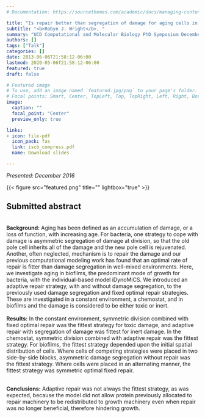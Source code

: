 ```yaml
---
# Documentation: https://sourcethemes.com/academic/docs/managing-content/

title: "Is repair better than segregation of damage for aging cells in a biofilm?"
subtitle: "<b>Robyn J. Wright</b>, "
summary: "UCD Computational and Molecular Biology PhD Symposium December 2016"
authors: []
tags: ["Talk"]
categories: []
date: 2013-06-06T21:58:12-06:00
lastmod: 2020-05-06T21:58:12-06:00
featured: true
draft: false

# Featured image
# To use, add an image named `featured.jpg/png` to your page's folder.
# Focal points: Smart, Center, TopLeft, Top, TopRight, Left, Right, BottomLeft, Bottom, BottomRight.
image:
  caption: ""
  focal_point: "Center"
  preview_only: true

links: 
- icon: file-pdf
  icon_pack: fas
  link: iscb_compress.pdf
  name: Download slides

---
```

_Presented: December 2016_

{{< figure src="featured.png" title="" lightbox="true" >}}

<h2>Submitted abstract</h2></br>
<strong>Background:</strong> Aging has been defined as an accumulation of damage, or a loss of function, with increasing age. For bacteria, one strategy to cope with damage is asymmetric segregation of damage at division, so that the old pole cell inherits all of the damage and the new pole cell is rejuvenated. Another, often neglected, mechanism is to repair the damage and our previous computational modeling work has found that an optimal rate of repair is fitter than damage segregation in well-mixed environments. Here, we investigate aging in biofilms, the predominant mode of growth for bacteria, with the individual-based model iDynoMiCS. We introduced an adaptive repair strategy, with and without damage segregation, to the previously used damage segregation and fixed optimal repair strategies. These are investigated in a constant environment, a chemostat, and in biofilms and the damage is considered to be either toxic or inert.</br></br>
<strong>Results:</strong> In the constant environment, symmetric division combined with fixed optimal repair was the fittest strategy for toxic damage, and adaptive repair with segregation of damage was fittest for inert damage. In the chemostat, symmetric division combined with adaptive repair was the fittest strategy. For biofilms, the fittest strategy depended upon the initial spatial distribution of cells. Where cells of competing strategies were placed in two side-by-side blocks, asymmetric damage segregation without repair was the fittest strategy. Where cells were placed in an alternating manner, the fittest strategy was symmetric optimal fixed repair.</br></br>

<strong>Conclusions:</strong> Adaptive repair was not always the fittest strategy, as was expected, because the model did not allow protein previously allocated to repair machinery to be redistributed to growth machinery even when repair was no longer beneficial, therefore hindering growth.